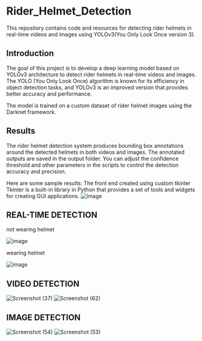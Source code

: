 ﻿# Rider_Helmet_Detection
This repository contains code and resources for detecting rider helmets in real-time videos and images using YOLOv3(You Only Look Once version 3).

## Introduction

The goal of this project is to develop a deep learning model based on YOLOv3 architecture to detect rider helmets in real-time videos and images. The YOLO (You Only Look Once) algorithm is known for its efficiency in object detection tasks, and YOLOv3 is an improved version that provides better accuracy and performance.

The model is trained on a custom dataset of rider helmet images using the Darknet framework.

## Results
The rider helmet detection system produces bounding box annotations around the detected helmets in both videos and images. The annotated outputs are saved in the output folder. You can adjust the confidence threshold and other parameters in the scripts to control the detection accuracy and precision.

Here are some sample results:
The front end created using custom tkinter 
Tkinter is a built-in library in Python that provides a set of tools and widgets for creating GUI applications. 
![image](https://github.com/RPruthvikashyap/Rider_Helmet_Detection/assets/70802964/743040c3-4ed6-4fab-af8b-945cc2b44456)

## REAL-TIME DETECTION

not wearing helmet

![image](https://github.com/RPruthvikashyap/Rider_Helmet_Detection/assets/70802964/56527012-418a-41b7-95d4-141b32e25036)

wearing helmet

![image](https://github.com/RPruthvikashyap/Rider_Helmet_Detection/assets/70802964/7c877be5-2576-46db-b5f8-09e9fabd78f0)

## VIDEO DETECTION
![Screenshot (37)](https://github.com/RPruthvikashyap/Rider_Helmet_Detection/assets/70802964/8e133ad1-aa54-47e0-be78-982a8db2256c)
![Screenshot (62)](https://github.com/RPruthvikashyap/Rider_Helmet_Detection/assets/70802964/6a8e3155-29f2-4664-8a79-8daa66f210ad)

## IMAGE DETECTION
![Screenshot (54)](https://github.com/RPruthvikashyap/Rider_Helmet_Detection/assets/70802964/59774151-adfd-4a32-80c2-6afd696e0970)
![Screenshot (53)](https://github.com/RPruthvikashyap/Rider_Helmet_Detection/assets/70802964/2d863a12-efd3-4ec2-b1bb-45a21dc281d1)






